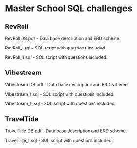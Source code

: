 # Master School SQL challenges

## RevRoll

  RevRoll DB.pdf - Data base description and ERD scheme.

  RevRoll_I.sql - SQL script with questions included.
  
  RevRoll_II.sql - SQL script with questions included.

## Vibestream

  Vibestream DB.pdf - Data base description and ERD scheme.

  Vibestream_I.sql - SQL script with questions included. 
  
  Vibestream_II.sql - SQL script with questions included.

## TravelTide

  TravelTide DB.pdf - Data base description and ERD scheme.

  TravelTide_I.sql - SQL script with questions included.
  
 

